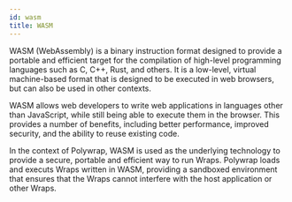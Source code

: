 ```yaml
---
id: wasm
title: WASM
---
```


WASM (WebAssembly) is a binary instruction format designed to provide a portable and efficient target for the compilation of high-level programming languages such as C, C++, Rust, and others. It is a low-level, virtual machine-based format that is designed to be executed in web browsers, but can also be used in other contexts.

WASM allows web developers to write web applications in languages other than JavaScript, while still being able to execute them in the browser. This provides a number of benefits, including better performance, improved security, and the ability to reuse existing code.

In the context of Polywrap, WASM is used as the underlying technology to provide a secure, portable and efficient way to run Wraps. Polywrap loads and executs Wraps written in WASM, providing a sandboxed environment that ensures that the Wraps cannot interfere with the host application or other Wraps.